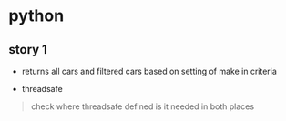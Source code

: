 # python

## story 1 

- returns all cars and filtered cars based on setting of make in criteria

- threadsafe 

> check where threadsafe defined is it needed in both places